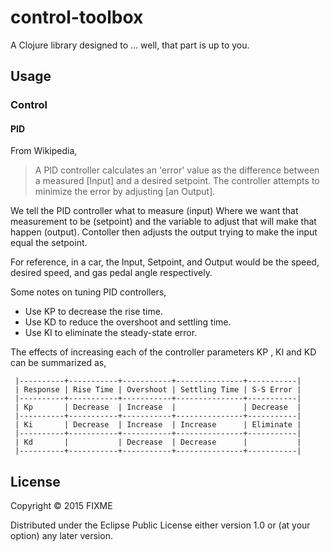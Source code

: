 # control-toolbox

A Clojure library designed to ... well, that part is up to you.

## Usage

### Control

#### PID

   From Wikipedia,

> A PID controller calculates an 'error' value as the difference between
> a measured [Input] and a desired setpoint. The controller attempts
> to minimize the error by adjusting [an Output].

   We tell the PID controller what to measure (input) Where we want
   that measurement to be (setpoint) and the variable to adjust
   that will make that happen (output). Contoller then adjusts the
   output trying to make the input equal the setpoint.
 
   For reference, in a car, the Input, Setpoint, and Output would be the
   speed, desired speed, and gas pedal angle respectively.
 
   Some notes on tuning PID controllers,
 
   - Use KP to decrease the rise time.
   - Use KD to reduce the overshoot and settling time.
   - Use KI to eliminate the steady-state error.
 
   The effects of increasing each of the controller parameters KP , KI
   and KD can be summarized as,

     |----------+-----------+-----------+---------------+-----------|
     | Response | Rise Time | Overshoot | Settling Time | S-S Error |
     |----------+-----------+-----------+---------------+-----------|
     | Kp       | Decrease  | Increase  |               | Decrease  |
     |----------+-----------+-----------+---------------+-----------|
     | Ki       | Decrease  | Increase  | Increase      | Eliminate |
     |----------+-----------+-----------+---------------+-----------|
     | Kd       |           | Decrease  | Decrease      |           |
     |----------+-----------+-----------+---------------+-----------|
   
## License

Copyright © 2015 FIXME

Distributed under the Eclipse Public License either version 1.0 or (at
your option) any later version.

